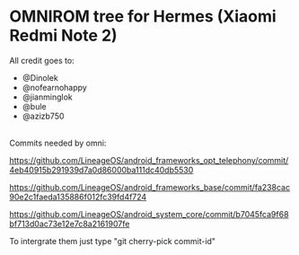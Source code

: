 # OMNIROM tree for Hermes (Xiaomi Redmi Note 2)

All credit goes to:
* @Dinolek
* @nofearnohappy
* @jianminglok
* @bule
* @azizb750
<br>
Commits needed by omni: <br>



https://github.com/LineageOS/android_frameworks_opt_telephony/commit/4eb40915b291939d7a0d86000ba111dc40db5530 <br>

https://github.com/LineageOS/android_frameworks_base/commit/fa238cac90e2c1faeda135886f012fc39fd4f724 <br>

https://github.com/LineageOS/android_system_core/commit/b7045fca9f68bf713d0ac73e12e7c8a2161907fe <br>

To intergrate them just type "git cherry-pick commit-id"

